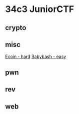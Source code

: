 # 34c3 JuniorCTF

## crypto

## misc
[Ecoin - hard](https://adminadminctf.github.io/ctf/34c3junior-ecoin)
[Babybash - easy](https://adminadminctf.github.io/ctf/34c3junior-babybash)

## pwn

## rev

## web
